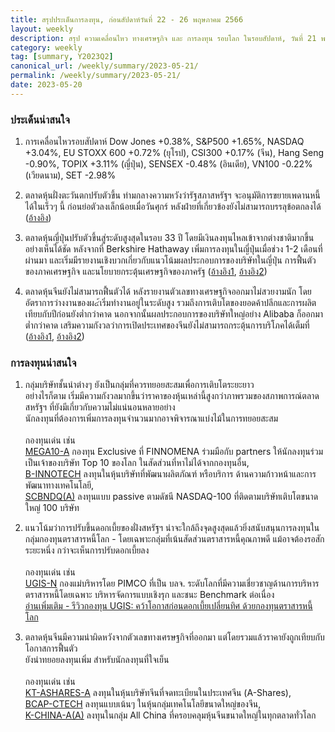 ```yaml
---
title: สรุปประเด็นการลงทุน, ก่อนสัปดาห์วันที่ 22 - 26 พฤษภาคม 2566
layout: weekly
description: สรุป ความเคลื่อนไหว ทางเศรษฐกิจ และ การลงทุน รอบโลก ในรอบสัปดาห์, วันที่ 21 พฤษภาคม 2566
category: weekly
tag: [summary, Y2023Q2]
canonical_url: /weekly/summary/2023-05-21/
permalink: /weekly/summary/2023-05-21/
date: 2023-05-20
---
```


### ประเด็นน่าสนใจ

1. การเคลื่อนไหวรอบสัปดาห์ Dow Jones +0.38%, S&P500 +1.65%, NASDAQ +3.04%, EU STOXX 600 +0.72% (ยุโรป), CSI300 +0.17% (จีน), Hang Seng -0.90%, TOPIX +3.11% (ญี่ปุ่น), SENSEX -0.48% (อินเดีย), VN100 -0.22% (เวียดนาม), SET -2.98%

2. ตลาดหุ้นฝั่งตะวันตกปรับตัวขึ้น ท่ามกลางความหวังว่ารัฐสภาสหรัฐฯ จะอนุมัติการขยายเพดานหนี้ได้ในเร็วๆ นี้ ก่อนย่อตัวลงเล็กน้อยเมื่อวันศุกร์ หลังฝ่ายที่เกี่ยวข้องยังไม่สามารถบรรลุข้อตกลงได้
([อ้างอิง](https://www.cnbc.com/2023/05/18/stock-market-today-live-updates.html)) 

3. ตลาดหุ้นญี่ปุ่นปรับตัวขึ้นสู่ระดับสูงสุดในรอบ 33 ปี โดยมีเงินลงทุนไหลเข้าจากต่างชาติมากขึ้นอย่างเห็นได้ชัด หลังจากที่ Berkshire Hathaway เพิ่มการลงทุนในญี่ปุ่นเมื่อช่วง 1-2 เดือนที่ผ่านมา และเริ่มมีรายงานเชิงบวกเกี่ยวกับแนวโน้มผลประกอบการของบริษัทในญี่ปุ่น การฟื้นตัวของภาคเศรษฐกิจ และนโยบายกระตุ้นเศรษฐกิจของภาครัฐ 
([อ้างอิง1](https://www.cnbc.com/2023/05/17/stocks-in-tokyo-highest-since-1990.html), 
[อ้างอิง2](https://www.asiafinancial.com/nikkei-surges-to-33-year-high-tech-stocks-drag-on-hang-seng)) 

4. ตลาดหุ้นจีนยังไม่สามารถฟื้นตัวได้ หลังรายงานตัวเลขทางเศรษฐกิจออกมาไม่สวยงามนัก โดยอัตราการว่างงานของผ๔้เริ่มทำงานอยู่ในระดับสูง รวมถึงการเติบโตของยอดค้าปลีกและการผลิตเทียบกับปีก่อนยังต่ำกว่าคาด นอกจากนั้นผลประกอบการของบริษัทใหญ่อย่าง Alibaba ก็ออกมาต่ำกว่าคาด เสริมความกังวลว่าการเปิดประเทศของจีนยังไม่สามารถกระตุ้นการบริโภคได้เต็มที่
([อ้างอิง1](https://www.scmp.com/economy/economic-indicators/article/3220756/5-takeaways-chinas-april-economic-data-youth-unemployment-set-dismal-record), 
[อ้างอิง2](https://www.scmp.com/business/banking-finance/article/3221077/alibaba-results-weigh-hong-kong-stocks-baidu-tencent-and-meituan-pressuring-index-further)) 



### การลงทุนน่าสนใจ

1. กลุ่มบริษัทชั้นนำต่างๆ ยังเป็นกลุ่มที่ควรทยอยสะสมเพื่อการเติบโตระยะยาว  
อย่างไรก็ตาม เริ่มมีความกังวลมากขึ้นว่าราคาของหุ้นเหล่านี้สูงกว่าภาพรวมของสภาพการณ์ตลาดสหรัฐฯ ที่ยังมีเกี่ยวกับความไม่แน่นอนหลายอย่าง  
นักลงทุนที่ต้องการเพิ่มการลงทุนจำนวนมากอาจพิจารณาแบ่งไม้ในการทยอยสะสม<br><br>
กองทุนเด่น เช่น  
[MEGA10-A](https://www.finnomena.com/mega10/) กองทุน Exclusive ที่ FINNOMENA ร่วมมือกับ partners ให้นักลงทุนร่วมเป็นเจ้าของบริษัท Top 10 ของโลก ในสัดส่วนที่หาไม่ได้จากกองทุนอื่น,  
[B-INNOTECH](https://www.finnomena.com/fund/B-INNOTECH) ลงทุนในหุ้นบริษัทที่พัฒนาผลิตภัณฑ์ หรือบริการ ด้านความก้าวหน้าและการพัฒนาทางเทคโนโลยี,  
[SCBNDQ(A)](https://www.finnomena.com/fund/SCBNDQ(A)) ลงทุนแบบ passive ตามดัชนี NASDAQ-100 ที่ติดตามบริษัทเติบโตขนาดใหญ่ 100 บริษัท

2. แนวโน้มว่าการปรับขึ้นดอกเบี้ยของฝั่งสหรัฐฯ น่าจะใกล้ถึงจุดสูงสุดแล้วยิ่งสนับสนุนการลงทุนในกลุ่มกองทุนตราสารหนี้โลก  -
โดยเฉพาะกลุ่มที่เน้นสัดส่วนตราสารหนี้คุณภาพดี แม้อาจต้องรอสักระยะหนึ่ง กว่าจะเห็นการปรับดอกเบี้ยลง<br><br>
กองทุนเด่น เช่น  
[UGIS-N](https://www.finnomena.com/fund/UGIS-N) กองแม่บริหารโดย PIMCO ที่เป็น บลจ. ระดับโลกที่มีความเชี่ยวชาญด้านการบริหารตราสารหนี้โดยเฉพาะ บริหารจัดการแบบเชิงรุก และชนะ Benchmark ต่อเนื่อง  
[อ่านเพิ่มเติม - รีวิวกองทุน UGIS: คว้าโอกาสก่อนดอกเบี้ยเปลี่ยนทิศ ด้วยกองทุนตราสารหนี้โลก](https://www.finnomena.com/fruhling/ugis-n-review-2023/)

3. ตลาดหุ้นจีนมีความน่าผิดหวังจากตัวเลขทางเศรษฐกิจที่ออกมา แต่โดยรวมแล้วราคายังถูกเทียบกับโอกาสการฟื้นตัว   
ยังน่าทยอยลงทุนเพิ่ม สำหรับนักลงทุนที่ใจเย็น<br><br>
กองทุนเด่น เช่น  
[KT-ASHARES-A](https://www.finnomena.com/fund/KT-Ashares-A) ลงทุนในหุ้นบริษัทจีนที่จดทะเบียนในประเทศจีน (A-Shares),  
[BCAP-CTECH](https://www.finnomena.com/fund/BCAP-CTECH) ลงทุนแบบเน้นๆ ในหุ้นกลุ่มเทคโนโลยีขนาดใหญ่ของจีน,  
[K-CHINA-A(A)](https://www.finnomena.com/fund/K-CHINA-A(A)) ลงทุนในกลุ่ม All China ที่ครอบคลุมหุ้นจีนขนาดใหญ่ในทุกตลาดทั่วโลก
